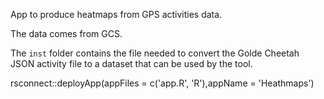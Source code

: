 App to produce heatmaps from GPS activities data.

The data comes from GCS.

The `inst` folder contains the file needed to convert the Golde Cheetah JSON activity file to a dataset that can be used by the tool.

rsconnect::deployApp(appFiles = c('app.R', 'R'),appName = 'Heathmaps')